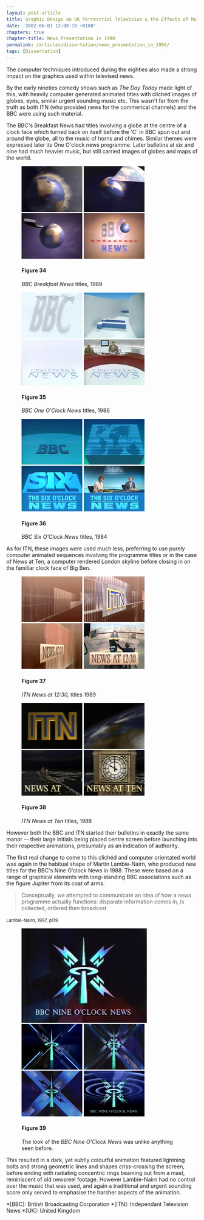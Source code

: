 ```yaml
---
layout: post-article
title: Graphic Design on UK Terrestrial Television & the Effects of Multi-Channel Growth
date: '2002-06-01 12:00:10 +0100'
chapters: true
chapter-title: News Presentation in 1990
permalink: /articles/dissertation/news_presentation_in_1990/
tags: [Dissertation]
---
```

The computer techniques introduced during the eighties also made a strong impact on the graphics used within televised news.

By the early nineties comedy shows such as <cite>The Day Today</cite> made light of this, with heavily computer generated animated titles with clichéd images of globes, eyes, similar urgent sounding music etc. This wasn't far from the truth as both ITN (who provided news for the commerical channels) and the BBC were using such material.

The BBC's Breakfast News had titles involving a globe at the centre of a clock face which turned back on itself before the 'C' in BBC spun out and around the globe, all to the music of horns and chimes. Similar themes were expressed later its One O'clock news programme. Later bulletins at six and nine had much heavier music, but still carried images of globes and maps of the world.

<figure id="figure-34">
    <img class="left" src="/assets/articles/dissertation/figure-34a.png" alt="'BBC Breakfast News' titles, 1989" />
    <img class="left" src="/assets/articles/dissertation/figure-34b.png" alt="'BBC Breakfast News' titles, 1989" />
    <img class="left" src="/assets/articles/dissertation/figure-34c.png" alt="'BBC Breakfast News' titles, 1989" />
    <img class="left" src="/assets/articles/dissertation/figure-34d.png" alt="'BBC Breakfast News' titles, 1989" />
    <figcaption>
        <h4>Figure 34</h4>
        <p><cite>BBC Breakfast News</cite> titles, 1989</p>
    </figcaption>
</figure>

<figure id="figure-35">
    <img class="left" src="/assets/articles/dissertation/figure-35a.png" alt="'BBC One O'Clock News' titles, 1986" />
    <img class="left" src="/assets/articles/dissertation/figure-35b.png" alt="'BBC One O'Clock News' titles, 1986" />
    <img class="left" src="/assets/articles/dissertation/figure-35c.png" alt="'BBC One O'Clock News' titles, 1986" />
    <img class="left" src="/assets/articles/dissertation/figure-35d.png" alt="'BBC One O'Clock News' titles, 1986" />
    <figcaption>
        <h4>Figure 35</h4>
        <p><cite>BBC One O'Clock News</cite> titles, 1986</p>
    </figcaption>
</figure>

<figure id="figure-36">
    <img class="left" src="/assets/articles/dissertation/figure-36a.png" alt="'BBC Six O'Clock News' titles, 1984" />
    <img class="left" src="/assets/articles/dissertation/figure-36b.png" alt="'BBC Six O'Clock News' titles, 1984" />
    <img class="left" src="/assets/articles/dissertation/figure-36c.png" alt="'BBC Six O'Clock News' titles, 1984" />
    <img class="left" src="/assets/articles/dissertation/figure-36d.png" alt="'BBC Six O'Clock News' titles, 1984" />
    <figcaption>
        <h4>Figure 36</h4>
        <p><cite>BBC Six O'Clock News</cite> titles, 1984</p>
    </figcaption>
</figure>

As for ITN, these images were used much less, preferring to use purely computer animated sequences involving the programme titles or in the case of News at Ten, a computer rendered London skyline before closing in on the familiar clock face of Big Ben.

<figure id="figure-37">
    <img class="left" src="/assets/articles/dissertation/figure-37a.png" alt="'ITN News at 12:30' titles, 1989" />
    <img class="left" src="/assets/articles/dissertation/figure-37b.png" alt="'ITN News at 12:30' titles, 1989" />
    <img class="left" src="/assets/articles/dissertation/figure-37c.png" alt="'ITN News at 12:30' titles, 1989" />
    <img class="left" src="/assets/articles/dissertation/figure-37d.png" alt="'ITN News at 12:30' titles, 1989" />
    <figcaption>
        <h4>Figure 37</h4>
        <p><cite>ITN News at 12:30,</cite> titles 1989</p>
    </figcaption>
</figure>

<figure id="figure-38">
    <img class="left" src="/assets/articles/dissertation/figure-38a.png" alt="'ITN News at Ten' titles, 1988" />
    <img class="left" src="/assets/articles/dissertation/figure-38b.png" alt="'ITN News at Ten' titles, 1988" />
    <img class="left" src="/assets/articles/dissertation/figure-38c.png" alt="'ITN News at Ten' titles, 1988" />
    <img class="left" src="/assets/articles/dissertation/figure-38d.png" alt="'ITN News at Ten' titles, 1988" />
    <figcaption>
        <h4>Figure 38</h4>
        <p><cite>ITN News at Ten</cite> titles, 1988</p>
    </figcaption>
</figure>

However both the BBC and ITN started their bulletins in exactly the same manor -- their large initials being placed centre screen before launching into their respective animations, presumably as an indication of authority.

The first real change to come to this clichéd and computer orientated world was again in the habitual shape of Martin Lambie-Nairn, who produced new titles for the BBC's Nine O'clock News in 1988. These were based on a range of graphical elements with long-standing BBC associations such as the figure Jupiter from its coat of arms.

  > Conceptually, we attempted to communicate an idea of how a news programme actually functions: disparate information comes in, is collected, ordered then broadcast.

<small>Lambie-Nairn, 1997, p119</small>

<figure id="figure-39">
    <img class="left" src="/assets/articles/dissertation/figure-39a.png" alt="'BBC Nine O'Clock News', 1988" />
    <img class="left" src="/assets/articles/dissertation/figure-39b.png" alt="'BBC Nine O'Clock News', 1988" />
    <img class="left" src="/assets/articles/dissertation/figure-39c.png" alt="'BBC Nine O'Clock News', 1988" /> 
    <img class="left" src="/assets/articles/dissertation/figure-39d.png" alt="'BBC Nine O'Clock News', 1988" /> 
    <img class="left" src="/assets/articles/dissertation/figure-39e.png" alt="'BBC Nine O'Clock News', 1988" />
    <figcaption>
        <h4>Figure 39</h4>
        <p>The look of the <cite>BBC Nine O'Clock News</cite> was unlike anything seen before.</p>
    </figcaption>
</figure>

This resulted in a dark, yet subtly colourful animation featured lightning bolts and strong geometric lines and shapes criss-crossing the screen, before ending with radiating concentric rings beaming out from a mast, reminiscent of old newsreel footage. However Lambie-Nairn had no control over the music that was used, and again a traditional and urgent sounding score only served to emphasise the harsher aspects of the animation.

*[BBC]: British Broadcasting Corporation
*[ITN]: Independant Television News
*[UK]: United Kingdom